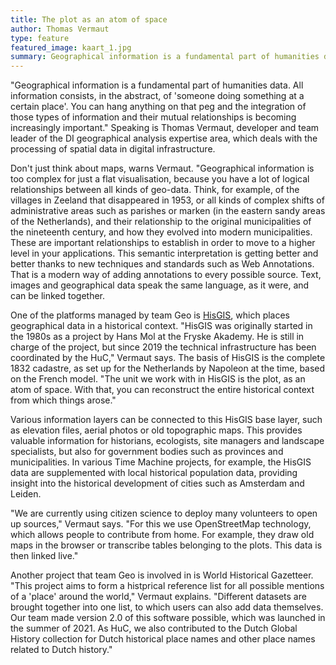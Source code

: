```yaml
---
title: The plot as an atom of space
author: Thomas Vermaut
type: feature
featured_image: kaart_1.jpg
summary: Geographical information is a fundamental part of humanities data. All information consists, in the abstract, of 'someone doing something at a certain place'. You can hang anything on that peg and the integration of those types of information and their mutual relationships is becoming increasingly important..
---
```

"Geographical information is a fundamental part of humanities data. All information consists, in the abstract, of 'someone doing something at a certain place'. You can hang anything on that peg and the integration of those types of information and their mutual relationships is becoming increasingly important." Speaking is Thomas Vermaut, developer and team leader of the DI geographical analysis expertise area, which deals with the processing of spatial data in digital infrastructure.

Don't just think about maps, warns Vermaut. "Geographical information is too complex for just a flat visualisation, because you have a lot of logical relationships between all kinds of geo-data. Think, for example, of the villages in Zeeland that disappeared in 1953, or all kinds of complex shifts of administrative areas such as parishes or marken (in the eastern sandy areas of the Netherlands), and their relationship to the original municipalities of the nineteenth century, and how they evolved into modern municipalities. These are important relationships to establish in order to move to a higher level in your applications. This semantic interpretation is getting better and better thanks to new techniques and standards such as Web Annotations. That is a modern way of adding annotations to every possible source. Text, images and geographical data speak the same language, as it were, and can be linked together.

One of the platforms managed by team Geo is [HisGIS](https://hisgis.nl/), which places geographical data in a historical context. "HisGIS was originally started in the 1980s as a project by Hans Mol at the Fryske Akademy. He is still in charge of the project, but since 2019 the technical infrastructure has been coordinated by the HuC," Vermaut says. The basis of HisGIS is the complete 1832 cadastre, as set up for the Netherlands by Napoleon at the time, based on the French model. "The unit we work with in HisGIS is the plot, as an atom of space. With that, you can reconstruct the entire historical context from which things arose."

Various information layers can be connected to this HisGIS base layer, such as elevation files, aerial photos or old topographic maps. This provides valuable information for historians, ecologists, site managers and landscape specialists, but also for government bodies such as provinces and municipalities. In various Time Machine projects, for example, the HisGIS data are supplemented with local historical population data, providing insight into the historical development of cities such as Amsterdam and Leiden.

"We are currently using citizen science to deploy many volunteers to open up sources," Vermaut says. "For this we use OpenStreetMap technology, which allows people to contribute from home. For example, they draw old maps in the browser or transcribe tables belonging to the plots. This data is then linked live."

Another project that team Geo is involved in is World Historical Gazetteer. "This project aims to form a histprical reference list for all possible mentions of a 'place' around the world," Vermaut explains. "Different datasets are brought together into one list, to which users can also add data themselves. Our team made version 2.0 of this software possible, which was launched in the summer of 2021. As HuC, we also contributed to the Dutch Global History collection for Dutch historical place names and other place names related to Dutch history."
